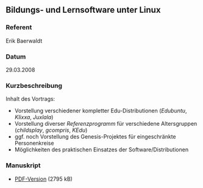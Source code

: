 ## Bildungs- und Lernsoftware unter Linux


### Referent
Erik Baerwaldt

### Datum
29.03.2008

### Kurzbeschreibung
Inhalt des Vortrags:
* Vorstellung verschiedener kompletter Edu-Distributionen (_Edubuntu_, _Klixxa_, _Juxlala_)
* Vorstellung diverser _Referenzprogramm_ für verschiedene Altersgruppen (_childsplay_, _gcompris_, _KEdu_)
* ggf. noch Vorstellung des Genesis-Projektes für eingeschränkte Personenkreise
* Möglichkeiten des praktischen Einsatzes der Software/Distributionen


### Manuskript

* [PDF-Version](/download/Vortraege/Lern_Bildungssoftware.pdf) (2795 kB)

